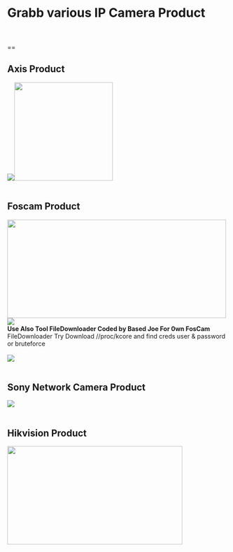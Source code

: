 <h1>Grabb various IP Camera Product</h1><br><br>
==
<h2>Axis Product</h2>
<img src="https://lh5.googleusercontent.com/-jioHkRdUGd4/AAAAAAAAAAI/AAAAAAAAACA/zS_m6bvz188/photo.jpg" /><img src="http://www.axis.com/sites/default/files/m3004-v.png" width="225" height="225" /><br><br>
<h2>Foscam Product</h2>
<img src="http://www.foscam.com/Public/Home/images/index_img/logo.png" width="500" height="225" />
<img src="http://f5nts.pagesperso-orange.fr/aide%20camera/foscam.png" /><br>
<strong>Use Also Tool FileDownloader Coded by Based Joe For 0wn FosCam</strong><br>
FileDownloader Try Download //proc/kcore and find creds user & password or bruteforce<br><br>
<img src="https://media.8ch.net/ipcam/src/1436648283121.png" /> <br><br>
<h2>Sony Network Camera Product</h2>
<img src="https://kintronics.com/_webspi/images/pages/ip-camera-systems/snc-ch160.jpg" /><br><br>
<h2>Hikvision Product</h2>
<img src="http://www.hikvisionindia.co.in/uploads/slideshow/1422514191__1.png" width="400" height="225" />


